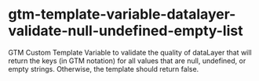 # gtm-template-variable-datalayer-validate-null-undefined-empty-list
GTM Custom Template Variable to validate the quality of dataLayer that will return the keys (in GTM notation) for all values that are null, undefined, or empty strings. Otherwise, the template should return false.
